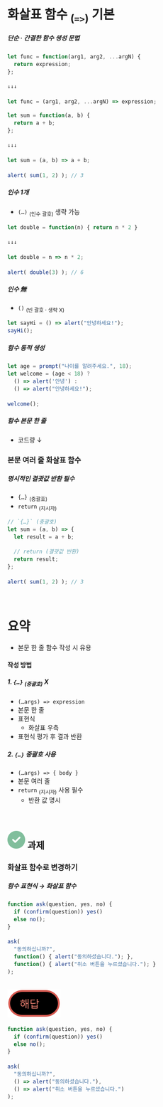 화살표 함수 <sub>(`=>`)</sub> 기본
====

##### 단순 · 간결한 함수 생성 문법
```javascript
let func = function(arg1, arg2, ...argN) {
  return expression;
};

↓↓↓

let func = (arg1, arg2, ...argN) => expression;
```
```javascript
let sum = function(a, b) {
  return a + b;
};

↓↓↓

let sum = (a, b) => a + b;

alert( sum(1, 2) ); // 3
```

##### 인수 1개
- `(…)` <sub>(인수 괄호)</sub> 생략 가능
```javascript
let double = function(n) { return n * 2 }

↓↓↓

let double = n => n * 2;

alert( double(3) ); // 6
```

##### 인수 無
- `()` <sub>(빈 괄호 · 생략 X)</sub>
```javascript
let sayHi = () => alert("안녕하세요!");
sayHi();
```

##### 함수 동적 생성
```javascript
let age = prompt("나이를 알려주세요.", 18);
let welcome = (age < 18) ?
  () => alert('안녕') :
  () => alert("안녕하세요!");

welcome();
```

##### 함수 본문 한 줄
- 코드량 ↓

### 본문 여러 줄 화살표 함수

##### 명시적인 결괏값 반환 필수
- `{…}` <sub>(중괄호)</sub>
- `return` <sub>(지시자)</sub>
```javascript
// `{…}` (중괄호)
let sum = (a, b) => {
  let result = a + b;

  // return (결괏값 반환)
  return result;
};

alert( sum(1, 2) ); // 3
```

<br />

요약
====
- 본문 한 줄 함수 작성 시 유용

#### 작성 방법

##### 1. `{…}` <sub>(중괄호)</sub> X
- `(…args) => expression`
- 본문 한 줄
- 표현식
  - 화살표 우측
- 표현식 평가 후 결과 반환

##### 2. `{…}` 중괄호 사용
- `(…args) => { body }`
- 본문 여러 줄
- `return` <sub>(지시자)</sub> 사용 필수
  - 반환 값 명시

<br />

## <img class="icon" src="../../images/commons/icons/circle-check-solid.svg" /> 과제

### 화살표 함수로 변경하기

##### 함수 표현식 → 화살표 함수
```javascript
function ask(question, yes, no) {
  if (confirm(question)) yes()
  else no();
}

ask(
  "동의하십니까?",
  function() { alert("동의하셨습니다."); },
  function() { alert("취소 버튼을 누르셨습니다."); }
);
```

<br />

<img class="icon" src="../../images/commons/icons/circle-answer.svg" />

```javascript
function ask(question, yes, no) {
  if (confirm(question)) yes()
  else no();
}

ask(
  "동의하십니까?",
  () => alert("동의하셨습니다."),
  () => alert("취소 버튼을 누르셨습니다.")
);
```
